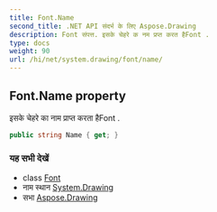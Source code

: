 ```yaml
---
title: Font.Name
second_title: .NET API संदर्भ के लिए Aspose.Drawing
description: Font संपत्त. इसके चेहरे क नम प्रप्त करत हैFont .
type: docs
weight: 90
url: /hi/net/system.drawing/font/name/
---
```

## Font.Name property

इसके चेहरे का नाम प्राप्त करता हैFont .

```csharp
public string Name { get; }
```

### यह सभी देखें

* class [Font](../)
* नाम स्थान [System.Drawing](../../font/)
* सभा [Aspose.Drawing](../../../)


